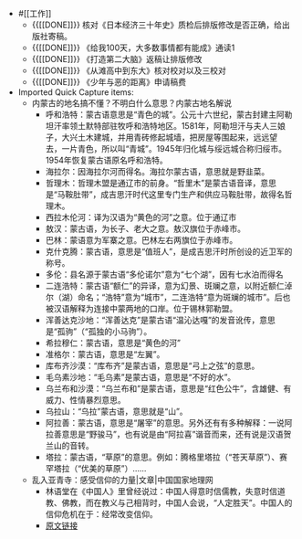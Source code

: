 - #[[工作]]
    - {{[[DONE]]}} 核对《日本经济三十年史》质检后排版修改是否正确，给出版社寄稿。
    - {{[[DONE]]}}  《给我100天，大多数事情都有能成》通读1
    - {{[[DONE]]}} 《打造第二大脑》返稿让排版修改
    - {{[[DONE]]}} 《从滩高中到东大》核对校对以及三校对
    - {{[[DONE]]}} 《少年与恶的距离》申请稿费
- Imported Quick Capture items:
    - 内蒙古的地名搞不懂？不明白什么意思？内蒙古地名解说
        - 呼和浩特：蒙古语意思是“青色的城”。公元十六世纪，蒙古封建主阿勒坦汗率领土默特部驻牧呼和浩特地区。1581年，阿勒坦汗与夫人三娘子，大兴土木建城，并用青砖修起城墙，把房屋等围起来，远远望去，一片青色，所以叫“青城”。1945年归化城与绥远城合称归绥市。1954年恢复蒙古语原名呼和浩特。
        - 海拉尔：因海拉尔河而得名。海拉尔蒙古语，意思就是野韭菜。
        - 哲理木：哲理木盟是通辽市的前身。“哲里木”是蒙古语音译，意思是“马鞍肚带”，成吉思汗时代这里专门生产和供应马鞍肚带，故得名哲理木。
        - 西拉木伦河：译为汉语为“黄色的河”之意。位于通辽市
        - 敖汉：蒙古语，为长子、老大之意。敖汉旗位于赤峰市。
        - 巴林：蒙语意为军寨之意。巴林左右两旗位于赤峰市。
        - 克什克腾：蒙古语，意思是“值班人”，是成吉思汗时所创设的近卫军的称号。
        - 多伦：县名源于蒙古语“多伦诺尔”意为“七个湖”，因有七水泊而得名
        - 二连浩特：蒙古语“额仁”的异译，意为幻景、斑斓之意，以附近额仁淖尔（湖）命名；“浩特”意为“城市”，二连浩特“意为斑斓的城市”。后也被汉语解释为连接中蒙两地的口岸。位于锡林郭勒盟。
        - 浑善达克沙地：“浑善达克”是蒙古语“温沁达嘎”的发音讹传，意思是“孤驹”（“孤独的小马驹”）。
        - 希拉穆仁：蒙古语，意思是“黄色的河”
        - 准格尔：蒙古语，意思是“左翼”。
        - 库布齐沙漠：“库布齐”是蒙古语，意思是“弓上之弦”的意思。
        - 毛乌素沙地：“毛乌素”是蒙古语，意思是“不好的水”。
        - 乌兰布和沙漠：“乌兰布和”是蒙古语，意思是“红色公牛”，含雄健、有威力、性情暴烈意思。
        - 乌拉山：“乌拉”蒙古语，意思就是“山”。
        - 阿拉善：蒙古语，意思是“屠宰”的意思。另外还有有多种解释：一说阿拉善意思是“野骏马”，也有说是由“阿拉喜”谐音而来，还有说是汉语贺兰山的音转。
        - 塔拉：蒙古语，“草原”的意思。例如：腾格里塔拉（“苍天草原”）、赛罕塔拉（“优美的草原”）……
    - 乱入亚青寺：感受信仰的力量|文章|中国国家地理网
        - 林语堂在《中国人》里曾经说过：中国人得意时信儒教，失意时信道教、佛教，而在教义与己相背时，中国人会说，“人定胜天”。中国人的信仰危机在于：经常改变信仰。
        - [原文链接](http://www.dili360.com/article/p562f228b4e80973.htm)
